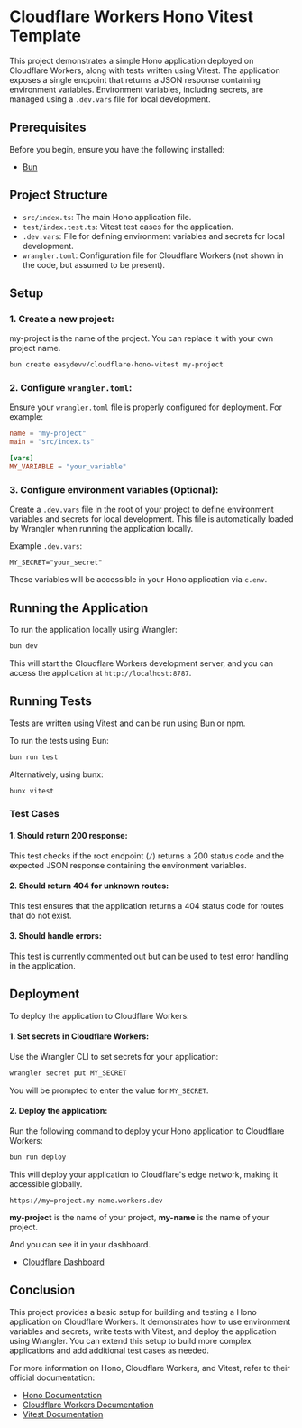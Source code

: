 # Cloudflare Workers Hono Vitest Template

This project demonstrates a simple Hono application deployed on Cloudflare Workers, along with tests written using Vitest. The application exposes a single endpoint that returns a JSON response containing environment variables. Environment variables, including secrets, are managed using a `.dev.vars` file for local development.

## Prerequisites

Before you begin, ensure you have the following installed:

- [Bun](https://bun.sh/)

## Project Structure

- `src/index.ts`: The main Hono application file.
- `test/index.test.ts`: Vitest test cases for the application.
- `.dev.vars`: File for defining environment variables and secrets for local development.
- `wrangler.toml`: Configuration file for Cloudflare Workers (not shown in the code, but assumed to be present).

## Setup

### 1. Create a new project:

my-project is the name of the project. You can replace it with your own project name.

```bash
bun create easydevv/cloudflare-hono-vitest my-project
```

### 2. Configure `wrangler.toml`:

Ensure your `wrangler.toml` file is properly configured for deployment. For example:

```toml
name = "my-project"
main = "src/index.ts"

[vars]
MY_VARIABLE = "your_variable"
```

### 3. Configure environment variables (Optional):

Create a `.dev.vars` file in the root of your project to define environment variables and secrets for local development. This file is automatically loaded by Wrangler when running the application locally.

Example `.dev.vars`:

```plaintext
MY_SECRET="your_secret"
```

These variables will be accessible in your Hono application via `c.env`.

## Running the Application

To run the application locally using Wrangler:

```bash
bun dev
```

This will start the Cloudflare Workers development server, and you can access the application at `http://localhost:8787`.

## Running Tests

Tests are written using Vitest and can be run using Bun or npm.

To run the tests using Bun:

```bash
bun run test
```

Alternatively, using bunx:

```bash
bunx vitest
```

### Test Cases

#### 1. Should return 200 response:

This test checks if the root endpoint (`/`) returns a 200 status code and the expected JSON response containing the environment variables.

#### 2. Should return 404 for unknown routes:

This test ensures that the application returns a 404 status code for routes that do not exist.

#### 3. Should handle errors:

This test is currently commented out but can be used to test error handling in the application.

## Deployment

To deploy the application to Cloudflare Workers:

#### 1. Set secrets in Cloudflare Workers:

Use the Wrangler CLI to set secrets for your application:

```bash
wrangler secret put MY_SECRET
```

You will be prompted to enter the value for `MY_SECRET`.

#### 2. Deploy the application:

Run the following command to deploy your Hono application to Cloudflare Workers:

```bash
bun run deploy
```

This will deploy your application to Cloudflare's edge network, making it accessible globally.

`https://my=project.my-name.workers.dev`

**my-project** is the name of your project, **my-name** is the name of your project.

And you can see it in your dashboard.

- [Cloudflare Dashboard](https://dash.cloudflare.com/)

## Conclusion

This project provides a basic setup for building and testing a Hono application on Cloudflare Workers. It demonstrates how to use environment variables and secrets, write tests with Vitest, and deploy the application using Wrangler. You can extend this setup to build more complex applications and add additional test cases as needed.

For more information on Hono, Cloudflare Workers, and Vitest, refer to their official documentation:

- [Hono Documentation](https://hono.dev/docs/getting-started/cloudflare-workers)
- [Cloudflare Workers Documentation](https://developers.cloudflare.com/workers/)
- [Vitest Documentation](https://vitest.dev/guide/)
